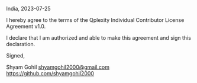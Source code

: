 India, 2023-07-25

I hereby agree to the terms of the Qplexity Individual Contributor License
Agreement v1.0.

I declare that I am authorized and able to make this agreement and sign this
declaration.

Signed,

Shyam Gohil shyamgohil2000@gmail.com https://github.com/shyamgohil2000
